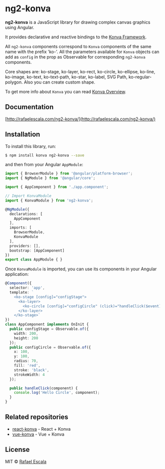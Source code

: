 # ng2-konva

**ng2-konva** is a JavaScript library for drawing complex canvas graphics using Angular.

It provides declarative and reactive bindings to the [Konva Framework](http://konvajs.github.io/).

All `ng2-konva` components correspond to `Konva` components of the same name with the prefix 'ko-'. All the parameters available for `Konva` objects can add as `config` in the prop as Observable for corresponding `ng2-konva` components.

Core shapes are: ko-stage, ko-layer, ko-rect, ko-circle, ko-ellipse, ko-line, ko-image, ko-text, ko-text-path, ko-star, ko-label, SVG Path, ko-regular-polygon.
Also you can create custom shape.

To get more info about `Konva` you can read [Konva Overview](http://konvajs.github.io/docs/overview.html).

## Documentation

[http://rafaelescala.com/ng2-konva/](http://rafaelescala.com/ng2-konva/)

## Installation

To install this library, run:

```bash
$ npm install konva ng2-konva --save
```

and then from your Angular `AppModule`:

```typescript
import { BrowserModule } from '@angular/platform-browser';
import { NgModule } from '@angular/core';

import { AppComponent } from './app.component';

// Import KonvaModule
import { KonvaModule } from 'ng2-konva';

@NgModule({
  declarations: [
    AppComponent
  ],
  imports: [
    BrowserModule,
    KonvaModule
  ],
  providers: [],
  bootstrap: [AppComponent]
})
export class AppModule { }
```

Once `KonvaModule` is imported, you can use its components in your Angular application:

```typescript
@Component({
  selector: 'app',
  template: `
    <ko-stage [config]="configStage">
      <ko-layer>
        <ko-circle [config]="configCircle" (click)="handleClick($event)"></ko-circle>
      </ko-layer>
    </ko-stage>`
})
class AppComponent implements OnInit {
  public configStage = Observable.of({
    width: 200,
    height: 200
  });
  public configCircle = Observable.of({
    x: 100,
    y: 100,
    radius: 70,
    fill: 'red',
    stroke: 'black',
    strokeWidth: 4
  });

  public handleClick(component) {
    console.log('Hello Circle', component);
  }
}
```

## Related repositories

* [react-konva](https://github.com/lavrton/react-konva) - React + Konva
* [vue-konva](http://rafaelescala.com/vue-konva-doc/) - Vue + Konva


## License

MIT © [Rafael Escala](mailto:rafaesc92@gmail.com)
